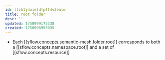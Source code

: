 ```yaml
---
id: llzh1jdoieldfpff4v3ealw
title: root folder
desc: ''
updated: 1750999175338
created: 1750996953035
---
```


- Each [[sflow.concepts.semantic-mesh.folder.root]] corresponds to both a [[sflow.concepts.namespace.root]] and a set of [[sflow.concepts.resource]]